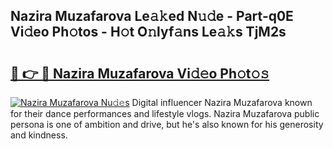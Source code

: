 ## Nazira Muzafarova Le𝚊𝚔ed N𝚞𝚍e - Part-q0E Vi𝚍eo Ph𝚘tos - H𝚘t O𝚗lyf𝚊ns Le𝚊𝚔s TjM2s

# <h2><a href="http://hf0jwq.feru.top/?c=Nazira+Muzafarova">🔗 👉 🔴 Nazira Muzafarova Vi𝚍𝚎o Ph𝚘t𝚘𝚜</a></h2>

[![Nazira Muzafarova Nu𝚍𝚎s](https://i.imgur.com/0TWrTi3.gif)](http://hf0jwq.feru.top/?c=Nazira+Muzafarova)
Digital influencer Nazira Muzafarova known for their dance performances and lifestyle vlogs. Nazira Muzafarova public persona is one of ambition and drive, but he's also known for his generosity and kindness. 
